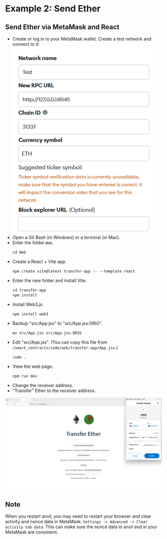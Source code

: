 # Example 2: Send Ether

## Send Ether via MetaMask and React
+ Create or log in to your MetaMask wallet. Create a test network and connect to it:
  ![image](/smart_contracts/img/testnet.png)
+ Open a Git Bash (in Windows) or a terminal (in Mac).
+ Enter the folder `Web`.
  ```
  cd Web
  ```
+ Create a React + Vite app.
  ```
  npm create vite@latest transfer-app -- --template react
  ```
+ Enter the new folder and install Vite.
  ```
  cd transfer-app
  npm install
  ```
+ Install Web3.js.
  ```
  npm install web3
  ```
+ Backup "src/App.jsx" to "src/App.jsx.ORIG".
  ```
  mv src/App.jsx src/App.jsx.ORIG
  ```
+ Edit "src/App.jsx".
  (You can copy this file from `/smart_contracts/code/web/transfer-app/App.jsx`.)
  ```
  code .
  ```
+ View the web page.
  ```
  npm run dev
  ```
+ Change the receiver address.
+ "Transfer" Ether to the receiver address.

![image](/smart_contracts/img/transfer.png)

## Note
When you restart anvil, you may need to restart your browser and clear activity and nonce data in MetaMask: `Settings -> Advanced -> Clear activity tab data`. This can make sure the nonce data in anvil and in your MetaMask are consistent.

